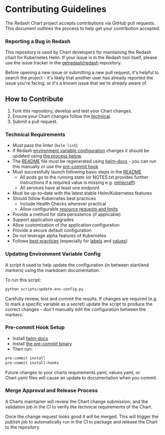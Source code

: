 # Contributing Guidelines

The Redash Chart project accepts contributions via GitHub pull requests. This document outlines the process to help get your contribution accepted.

### Reporting a Bug in Redash

This repository is used by Chart developers for maintaining the Redash chart for Kubernetes Helm. If your issue is in the Redash tool itself, please use the issue tracker in the [getredash/redash](https://github.com/getredash/redash) repository.

Before opening a new issue or submitting a new pull request, it's helpful to search the project - it's likely that another user has already reported the issue you're facing, or it's a known issue that we're already aware of.

## How to Contribute

1. Fork this repository, develop and test your Chart changes.
1. Ensure your Chart changes follow the [technical](#technical-requirements).
1. Submit a pull request.

### Technical Requirements

- Must pass the linter (`helm lint`)
- If Redash [environment variable configuration](https://github.com/getredash/website/blob/master/src/pages/kb/open-source/admin-guide/env-vars-settings.md) changes it should be updated using [the process below](#updating-environment-variable-config).
- The [README](README.md) file must be regenerated using [helm-docs](https://github.com/norwoodj/helm-docs) - you can run this manually or use the [pre-commit hook](#pre-commit-hook)
- Must successfully launch following basic steps in the [README](README.md)
  - All pods go to the running state (or NOTES.txt provides further instructions if a required value is missing e.g. [minecraft](https://github.com/helm/charts/blob/master/stable/minecraft/templates/NOTES.txt#L3))
  - All services have at least one endpoint
- Must be up-to-date with the latest stable Helm/Kubernetes features
- Should follow Kubernetes best practices
  - Include Health Checks wherever practical
  - Allow configurable [resource requests and limits](http://kubernetes.io/docs/user-guide/compute-resources/#resource-requests-and-limits-of-pod-and-container)
- Provide a method for data persistence (if applicable)
- Support application upgrades
- Allow customization of the application configuration
- Provide a secure default configuration
- Do not leverage alpha features of Kubernetes
- Follows [best practices](https://github.com/helm/helm/tree/master/docs/chart_best_practices)
  (especially for [labels](https://github.com/helm/helm/blob/master/docs/chart_best_practices/labels.md)
  and [values](https://github.com/helm/helm/blob/master/docs/chart_best_practices/values.md))

### Updating Environment Variable Config

A script it used to help update the configuration (in between start/end markers) using the markdown documentation.

To run this script:

```bash
python scripts/update-env-config.py
```

Carefully review, test and commit the results. If changes are required (e.g. to mark a specific variable as a secret) update the script to produce the correct changes - don't manually edit the configuration between the markers.

### Pre-commit Hook Setup

- Install [helm-docs](https://github.com/norwoodj/helm-docs)
- Install [the pre-commit binary](https://pre-commit.com/#install)
- Then run:

```bash
pre-commit install
pre-commit install-hooks
```

Future changes to your charts requirements.yaml, values.yaml, or Chart.yaml files will cause an update to documentation when you commit.

### Merge Approval and Release Process

A Charts maintainer will review the Chart change submission, and the validation job in the CI to verify the technical requirements of the Chart.

Once the change request looks good it will be merged. This will trigger the publish job to automatically run in the CI to package and release the Chart to the repository.
